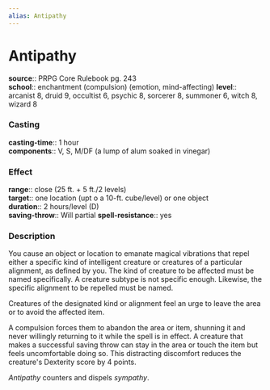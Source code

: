 ```yaml
---
alias: Antipathy
---
```


# Antipathy 

**source**:: PRPG Core Rulebook pg. 243  
**school**:: enchantment (compulsion) (emotion, mind-affecting)
**level**:: arcanist 8, druid 9, occultist 6, psychic 8, sorcerer 8, summoner 6, witch 8, wizard 8

### Casting 

**casting-time**:: 1 hour  
**components**:: V, S, M/DF (a lump of alum soaked in vinegar)

### Effect 

**range**:: close (25 ft. + 5 ft./2 levels)  
**target**:: one location (upt o a 10-ft. cube/level) or one object  
**duration**:: 2 hours/level (D)  
**saving-throw**:: Will partial
**spell-resistance**:: yes

### Description 

You cause an object or location to emanate magical vibrations that repel either a specific kind of intelligent creature or creatures of a particular alignment, as defined by you. The kind of creature to be affected must be named specifically. A creature subtype is not specific enough. Likewise, the specific alignment to be repelled must be named.  
  
Creatures of the designated kind or alignment feel an urge to leave the area or to avoid the affected item.  
  
A compulsion forces them to abandon the area or item, shunning it and never willingly returning to it while the spell is in effect. A creature that makes a successful saving throw can stay in the area or touch the item but feels uncomfortable doing so. This distracting discomfort reduces the creature's Dexterity score by 4 points.  
  
*Antipathy* counters and dispels *sympathy*.
